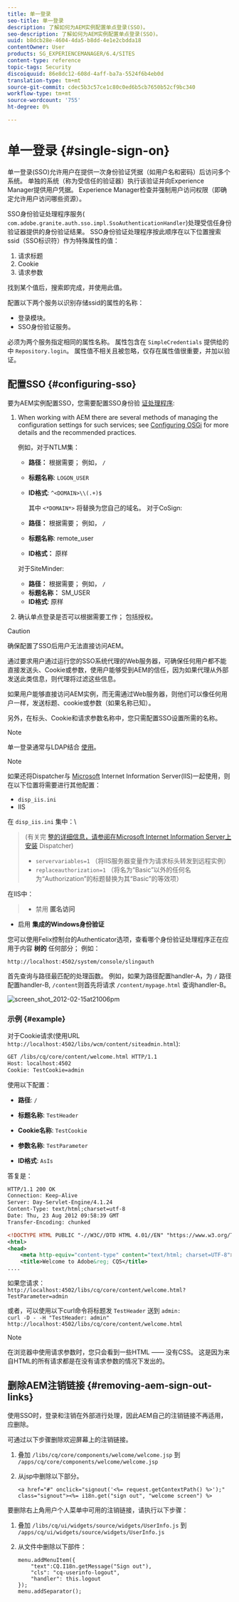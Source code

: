 ```yaml
---
title: 单一登录
seo-title: 单一登录
description: 了解如何为AEM实例配置单点登录(SSO)。
seo-description: 了解如何为AEM实例配置单点登录(SSO)。
uuid: b8dcb28e-4604-4da5-b8dd-4e1e2cbdda18
contentOwner: User
products: SG_EXPERIENCEMANAGER/6.4/SITES
content-type: reference
topic-tags: Security
discoiquuid: 86e8dc12-608d-4aff-ba7a-5524f6b4eb0d
translation-type: tm+mt
source-git-commit: cdec5b3c57ce1c80c0ed6b5cb7650b52cf9bc340
workflow-type: tm+mt
source-wordcount: '755'
ht-degree: 0%

---
```



# 单一登录 {#single-sign-on}

单一登录(SSO)允许用户在提供一次身份验证凭据（如用户名和密码）后访问多个系统。 单独的系统（称为受信任的验证器）执行该验证并向Experience Manager提供用户凭据。 Experience Manager检查并强制用户访问权限（即确定允许用户访问哪些资源）。

SSO身份验证处理程序服务( `com.adobe.granite.auth.sso.impl.SsoAuthenticationHandler`)处理受信任身份验证器提供的身份验证结果。 SSO身份验证处理程序按此顺序在以下位置搜索ssid（SSO标识符）作为特殊属性的值：

1. 请求标题
1. Cookie
1. 请求参数

找到某个值后，搜索即完成，并使用此值。

配置以下两个服务以识别存储ssid的属性的名称：

* 登录模块。
* SSO身份验证服务。

必须为两个服务指定相同的属性名称。 属性包含在 `SimpleCredentials` 提供给的中 `Repository.login`。 属性值不相关且被忽略，仅存在属性值很重要，并加以验证。

## 配置SSO {#configuring-sso}

要为AEM实例配置SSO，您需要配置SSO身份验 [证处理程序](/help/sites-deploying/osgi-configuration-settings.md#adobegranitessoauthenticationhandler):

1. When working with AEM there are several methods of managing the configuration settings for such services; see [Configuring OSGi](/help/sites-deploying/configuring-osgi.md) for more details and the recommended practices.

   例如，对于NTLM集：

   * **路径：** 根据需要； 例如， `/`
   * **标题名称**: `LOGON_USER`
   * **ID格式**: `^<DOMAIN>\\(.+)$`

      其中 `<*DOMAIN*>` 将替换为您自己的域名。
   对于CoSign:

   * **路径：** 根据需要； 例如， `/`
   * **标题名称**: remote_user
   * **ID格式：** 原样

   对于SiteMinder:

   * **路径：** 根据需要； 例如， `/`
   * **标题名称：** SM_USER
   * **ID格式**: 原样



1. 确认单点登录是否可以根据需要工作； 包括授权。

>[!CAUTION]
>
>确保配置了SSO后用户无法直接访问AEM。
>
>通过要求用户通过运行您的SSO系统代理的Web服务器，可确保任何用户都不能直接发送头、Cookie或参数，使用户能够受到AEM的信任，因为如果代理从外部发送此类信息，则代理将过滤这些信息。
>
>如果用户能够直接访问AEM实例，而无需通过Web服务器，则他们可以像任何用户一样，发送标题、cookie或参数（如果名称已知）。
>
>另外，在标头、Cookie和请求参数名称中，您只需配置SSO设置所需的名称。


>[!NOTE]
>
>单一登录通常与LDAP结合 [使用](/help/sites-administering/ldap-config.md)。

>[!NOTE]
>
>如果还将Dispatcher与 [Microsoft](https://helpx.adobe.com/experience-manager/dispatcher/using/dispatcher.html) Internet Information Server(IIS)一起使用，则在以下位置将需要进行其他配置：
>
>* `disp_iis.ini`
>* IIS

>
>
在 `disp_iis.ini` 集中：\
>(有关完 [整的详细信息，请参阅在Microsoft Internet Information Server上安装](https://helpx.adobe.com/experience-manager/dispatcher/using/dispatcher-install.html#microsoft-internet-information-server) Dispatcher)
>
>* `servervariables=1` （将IIS服务器变量作为请求标头转发到远程实例）
>* `replaceauthorization=1` （将名为“Basic”以外的任何名为“Authorization”的标题替换为其“Basic”的等效项）

>
>
在IIS中：
>
>* 禁用 **匿名访问**
   >
   >
* 启用 **集成的Windows身份验证**

>



您可以使用Felix控制台的Authenticator选项，查看哪个身份验证处理程序正在应用于内容 **树的** 任何部分； 例如：

`http://localhost:4502/system/console/slingauth`

首先查询与路径最匹配的处理函数。 例如，如果为路径配置handler-A，为 `/` 路径配置handler-B, `/content`则首先将请求 `/content/mypage.html` 查询handler-B。

![screen_shot_2012-02-15at21006pm](assets/screen_shot_2012-02-15at21006pm.png)

### 示例 {#example}

对于Cookie请求(使用URL `http://localhost:4502/libs/wcm/content/siteadmin.html`):

```xml
GET /libs/cq/core/content/welcome.html HTTP/1.1
Host: localhost:4502
Cookie: TestCookie=admin
```

使用以下配置：

* **路径**: `/`

* **标题名称**: `TestHeader`

* **Cookie名称**: `TestCookie`

* **参数名称**: `TestParameter`

* **ID格式**: `AsIs`

答复是：

```xml
HTTP/1.1 200 OK
Connection: Keep-Alive
Server: Day-Servlet-Engine/4.1.24 
Content-Type: text/html;charset=utf-8
Date: Thu, 23 Aug 2012 09:58:39 GMT
Transfer-Encoding: chunked

<!DOCTYPE HTML PUBLIC "-//W3C//DTD HTML 4.01//EN" "https://www.w3.org/TR/html4/strict.dtd">
<html>
<head>
    <meta http-equiv="content-type" content="text/html; charset=UTF-8">
    <title>Welcome to Adobe&reg; CQ5</title>
....
```

如果您请求：\
`http://localhost:4502/libs/cq/core/content/welcome.html?TestParameter=admin`

或者，可以使用以下curl命令将标题发 `TestHeader` 送到 `admin:`\
`curl -D - -H "TestHeader: admin" http://localhost:4502/libs/cq/core/content/welcome.html`

>[!NOTE]
>
>在浏览器中使用请求参数时，您只会看到一些HTML —— 没有CSS。 这是因为来自HTML的所有请求都是在没有请求参数的情况下发出的。

## 删除AEM注销链接 {#removing-aem-sign-out-links}

使用SSO时，登录和注销在外部进行处理，因此AEM自己的注销链接不再适用，应删除。

可通过以下步骤删除欢迎屏幕上的注销链接。

1. 叠加 `/libs/cq/core/components/welcome/welcome.jsp` 到 `/apps/cq/core/components/welcome/welcome.jsp`
1. 从jsp中删除以下部分。

   `<a href="#" onclick="signout('<%= request.getContextPath() %>');" class="signout"><%= i18n.get("sign out", "welcome screen") %>`

要删除右上角用户个人菜单中可用的注销链接，请执行以下步骤：

1. 叠加 `/libs/cq/ui/widgets/source/widgets/UserInfo.js` 到 `/apps/cq/ui/widgets/source/widgets/UserInfo.js`

1. 从文件中删除以下部件：

   ```
   menu.addMenuItem({
       "text":CQ.I18n.getMessage("Sign out"),
       "cls": "cq-userinfo-logout",
       "handler": this.logout
   });
   menu.addSeparator();
   ```

